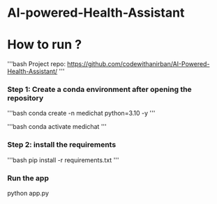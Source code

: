 # AI-powered-Health-Assistant

# How to run ?

'''bash
Project repo: https://github.com/codewithanirban/AI-Powered-Health-Assistant/
'''

### Step 1: Create a conda environment after opening the repository
'''bash 
conda create -n medichat python=3.10 -y
'''

'''bash
conda activate medichat
'''

### Step 2: install the requirements
'''bash
pip install -r requirements.txt
'''
### Run the app
python app.py

